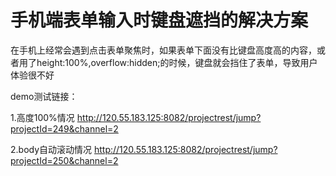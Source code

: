 # 手机端表单输入时键盘遮挡的解决方案
在手机上经常会遇到点击表单聚焦时，如果表单下面没有比键盘高度高的内容，或者用了height:100%,overflow:hidden;的时候，键盘就会挡住了表单，导致用户体验很不好

demo测试链接：

1.高度100%情况
http://120.55.183.125:8082/projectrest/jump?projectId=249&channel=2

2.body自动滚动情况
http://120.55.183.125:8082/projectrest/jump?projectId=250&channel=2
